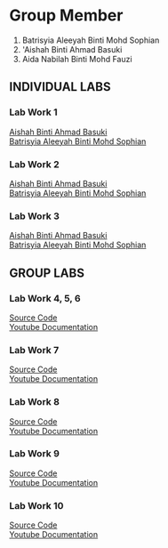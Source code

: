 # Group Member
1. Batrisyia Aleeyah Binti Mohd Sophian
2. 'Aishah Binti Ahmad Basuki
3. Aida Nabilah Binti Mohd Fauzi

## INDIVIDUAL LABS
### Lab Work 1 
<a href="https://t.me/c/1268048899/34299?thread=33987"> Aishah Binti Ahmad Basuki </a> <br>
<a href="https://t.me/c/1268048899/34326?thread=33987"> Batrisyia Aleeyah Binti Mohd Sophian </a> <br>

### Lab Work 2 
<a href="https://t.me/c/1268048899/34300?thread=33988"> Aishah Binti Ahmad Basuki  </a> <br>
<a href="https://t.me/c/1268048899/34756?thread=33988"> Batrisyia Aleeyah Binti Mohd Sophian </a> <br>

### Lab Work 3
<a href="https://t.me/c/1268048899/37608?thread=34431"> Aishah Binti Ahmad Basuki </a> <br>
<a href="https://t.me/c/1268048899/37642?thread=34431"> Batrisyia Aleeyah Binti Mohd Sophian </a> <br>

## GROUP LABS
### Lab Work 4, 5, 6
<a href="https://github.com/ishayee/Basic-Flutter-CRUD"> Source Code </a> <br>
<a href="https://youtu.be/HU5c1ThgGmw"> Youtube Documentation </a> <br>

### Lab Work 7
<a href="https://github.com/ishayee/Basic-Flutter-CRUD"> Source Code </a> <br>
<a href="https://youtu.be/y0ZhCn-ImEQ"> Youtube Documentation </a> <br>

### Lab Work 8
<a href="https://github.com/lylysya/Accessing-Hardware"> Source Code </a> <br>
<a href="https://github.com/addff/2410-ICT602/blob/main/Group%20C08/README.md"> Youtube Documentation </a> <br>

### Lab Work 9
<a href="https://github.com/addff/2410-ICT602/blob/main/Group%20C08/README.md"> Source Code </a> <br>
<a href="https://github.com/addff/2410-ICT602/blob/main/Group%20C08/README.md"> Youtube Documentation </a> <br>

### Lab Work 10
<a href="https://github.com/ishayee/RESTful-API-"> Source Code </a> <br>
<a href="https://youtu.be/keLYqvsPsJs"> Youtube Documentation </a> <br>
